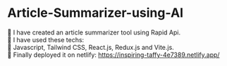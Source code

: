 # Article-Summarizer-using-AI
	I have created an article summarizer tool using Rapid Api.<br />
	I have used these techs:<br />
	Javascript, Tailwind CSS, React.js, Redux.js and Vite.js.<br />
	Finally deployed it on netlify: https://inspiring-taffy-4e7389.netlify.app/

